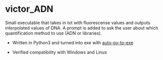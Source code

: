 # victor_ADN
Small executable that takes in txt with fluorescense values and outputs interpolated values of DNA. A prompt is added to ask the user about which quantification method to use (ADN or libraries).

- Written in Python3 and turned into exe with [auto-py-to-exe](https://pypi.org/project/auto-py-to-exe/)

- Verified compatibility with Windows and Linux
